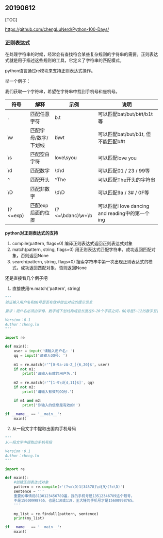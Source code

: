 ## 20190612

[TOC]

https://github.com/chengLuNerd/Python-100-Days/

### 正则表达式

在处理字符串的时候，经常会有查找符合某些复杂规则的字符串的需要。正则表达式就是用于描述这些规则的工具，它定义了字符串的匹配模式。

python语言通过re模块来支持正则表达式操作。

举一个例子：

我们获取一个字符串，希望在字符串中找到手机号和座机号。

| 符号     | 解释                 | 示例             | 说明                                            |
| -------- | -------------------- | ---------------- | ----------------------------------------------- |
| .        | 匹配任意字符         | b.t              | 可以匹配bat/but/b#t/b1t等                       |
| \w       | 匹配字母/数字/下划线 | b\wt             | 可以匹配bat/but/b1t, 但不能匹配b#t              |
| \s       | 匹配空白字符         | love\syou        | 可以匹配love you                                |
| \d       | 匹配数字             | \d\d             | 可以匹配01 / 23 / 99等                          |
| ^        | 匹配开头             | ^The             | 可以匹配The开头的字符串                         |
| \D       | 匹配非数字           | \d\D             | 可以匹配9a / 3# / 0F等                          |
| (?<=exp) | 匹配exp后面的位置    | (?<=\bdanc)\w+\b | 可以匹配I love dancing and reading中的第一个ing |



**python对正则表达式的支持**

1. compile(pattern, flags=0) 编译正则表达式返回正则表达式对象
2. match(pattern, string, flags=0) 用正则表达式匹配字符串，成功返回匹配对象，否则返回None
3. search(pattern, string, flags=0) 搜索字符串中第一次出现正则表达式的模式，成功返回匹配对象，否则返回None



还是直接看几个例子吧

1. 直接使用re.match('pattern', string)

```python
"""
验证输入用户名和QQ号是否有效并给出对应的提示信息

要求：用户名必须由字母、数字或下划线构成且长度在6~20个字符之间，QQ号是5~12的数字且首位不能为0

Version：0.1
Author：cheng.lu
"""

import re

def main():
    user = input('请输入用户名: ')
    qq = input('请输入QQ号: ')
    
    m1 = re.match(r'^[0-9a-zA-Z_]{6,20}$', user)
    if not m1:
        print('请输入有效的用户名.')
        
    m2 = re.match(r'^[1-9\d{4,11}$]', qq)
    if not m2:
        print('请输入有效的QQ号.')

    if m1 and m2:
        print('你输入的信息是有效的!')
        
if __name__ == '__main__':
    main()

```

2. 从一段文字中提取出国内手机号码

```python
"""
从一段文字中提取出手机号段

Version：0.1
Author：cheng.lu
"""

import re

def main():
    #创建正则表达式对象
    pattern = re.compile(r'(?<=\D)1[34578]\d{9}(?=\D)')
    sentence = '''
    重要的事情说8130123456789遍，我的手机号是13512346789这个靓号，
    不是15600998765，也是110或119，王大锤的手机号才是15600998765。
    '''

    my_list = re.findall(pattern, sentence)
    print(my_list)

if __name__ == '__main__':
    main()
```

